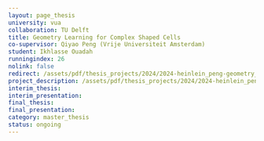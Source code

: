 ```yaml
---
layout: page_thesis
university: vua
collaboration: TU Delft
title: Geometry Learning for Complex Shaped Cells
co-supervisor: Qiyao Peng (Vrije Universiteit Amsterdam)
student: Ikhlasse Ouadah
runningindex: 26
nolink: false
redirect: /assets/pdf/thesis_projects/2024/2024-heinlein_peng-geometry_learning_cells/project_description.pdf
project_description: /assets/pdf/thesis_projects/2024/2024-heinlein_peng-geometry_learning_cells/project_description.pdf
interim_thesis:
interim_presentation:
final_thesis:
final_presentation:
category: master_thesis
status: ongoing
---
```

